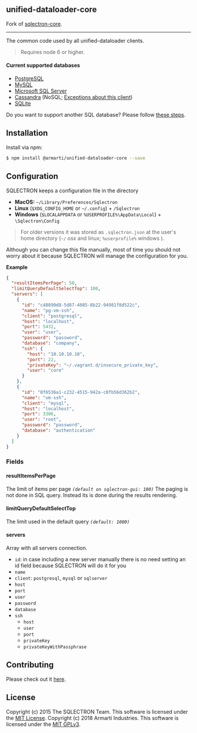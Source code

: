 ## unified-dataloader-core
Fork of [sqlectron-core](https://github.com/sqlectron/sqlectron-core).

---

The common code used by all unified-dataloader clients.

> Requires node 6 or higher.

#### Current supported databases
* [PostgreSQL](http://www.postgresql.org/)
* [MySQL](https://www.mysql.com/)
* [Microsoft SQL Server](http://www.microsoft.com/en-us/server-cloud/products/sql-server/)
* [Cassandra](http://cassandra.apache.org/) (NoSQL; [Exceptions about this client](https://github.com/armarti/sqlectron-core/releases/tag/v6.3.0))
* [SQLite](https://sqlite.org/)

Do you want to support another SQL database? Please follow [these steps](/CONTRIBUTING.md#adding-a-new-client).

## Installation

Install via npm:

```bash
$ npm install @armarti/unified-dataloader-core --save
```

## Configuration

SQLECTRON keeps a configuration file in the directory

* **MacOS:** `~/Library/Preferences/Sqlectron`
* **Linux** (`$XDG_CONFIG_HOME` or `~/.config`) + `/Sqlectron`
* **Windows** (`$LOCALAPPDATA` or `%USERPROFILE%\AppData\Local`) + `\Sqlectron\Config`

> For older versions it was stored as `.sqlectron.json` at the user's home directory (`~/` osx and linux; `%userprofile%` windows ).

Although you can change this file manually, most of time you should not worry about it because SQLECTRON will manage the configuration for you.

**Example**

```json
{
  "resultItemsPerPage": 50,
  "limitQueryDefaultSelectTop": 100,
  "servers": [
    {
      "id": "c48890d8-5d87-4085-8b22-94981f8d522c",
      "name": "pg-vm-ssh",
      "client": "postgresql",
      "host": "localhost",
      "port": 5432,
      "user": "user",
      "password": "password",
      "database": "company",
      "ssh": {
        "host": "10.10.10.10",
        "port": 22,
        "privateKey": "~/.vagrant.d/insecure_private_key",
        "user": "core"
      }
    },
    {
      "id": "0f6536a1-c232-4515-942a-c0fb56d362b2",
      "name": "vm-ssh",
      "client": "mysql",
      "host": "localhost",
      "port": 3306,
      "user": "root",
      "password": "password",
      "database": "authentication"
    }
  ]
}
```

### Fields

#### resultItemsPerPage

The limit of items per page *`(default on sqlectron-gui: 100)`*
The paging is not done in SQL query. Instead its is done during the results rendering.

#### limitQueryDefaultSelectTop

The limit used in the default query *`(default: 1000)`*

#### servers

Array with all servers connection.

- `id`: in case including a new server manually there is no need setting an id field because SQLECTRON will do it for you
- `name`
- `client`: `postgresql`, `mysql` or `sqlserver`
- `host`
- `port`
- `user`
- `password`
- `database`
- `ssh`
  - `host`
  - `user`
  - `port`
  - `privateKey`
  - `privateKeyWithPassphrase`



## Contributing

Please check out it [here](/CONTRIBUTING.md).

## License

Copyright (c) 2015 The SQLECTRON Team. This software is licensed under the [MIT License](http://raw.github.com/sqlectron/sqlectron-core/master/LICENSE).
Copyright (c) 2018 Armarti Industries. This software is licensed under the [MIT GPLv3](http://raw.github.com/armarti/unified-dataloader-core/master/LICENSE).
